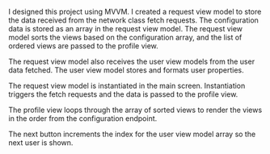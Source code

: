 I designed this project using MVVM. I created a request view model to store the data received from the network class fetch requests. The configuration data is stored as an array in the request view model. The request view model sorts the views based on the configuration array, and the list of ordered views are passed to the profile view.

The request view model also receives the user view models from the user data fetched. The user view model stores and formats user properties.

The request view model is instantiated in the main screen. Instantiation triggers the fetch requests and the data is passed to the profile view.

The profile view loops through the array of sorted views to render the views in the order from the configuration endpoint.

The next button increments the index for the user view model array so the next user is shown. 
